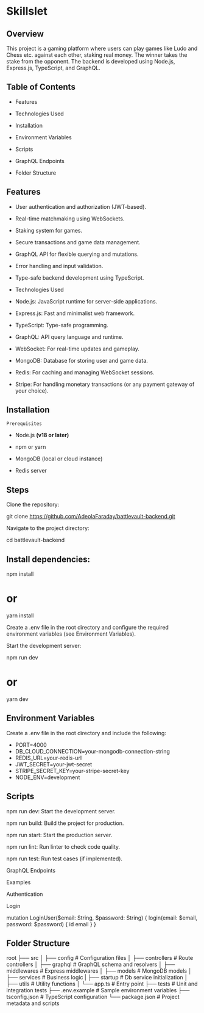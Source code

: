 # Skillslet

## Overview

This project is a gaming platform where users can play games like Ludo and Chess etc. against each other, staking real money. The winner takes the stake from the opponent. The backend is developed using Node.js, Express.js, TypeScript, and GraphQL.

## Table of Contents

- Features

- Technologies Used

- Installation

- Environment Variables

- Scripts

- GraphQL Endpoints

- Folder Structure



## Features

- User authentication and authorization (JWT-based).

- Real-time matchmaking using WebSockets.

- Staking system for games.

- Secure transactions and game data management.

- GraphQL API for flexible querying and mutations.

- Error handling and input validation.

- Type-safe backend development using TypeScript.

- Technologies Used

- Node.js: JavaScript runtime for server-side applications.

- Express.js: Fast and minimalist web framework.

- TypeScript: Type-safe programming.

- GraphQL: API query language and runtime.

- WebSocket: For real-time updates and gameplay.

- MongoDB: Database for storing user and game data.

- Redis: For caching and managing WebSocket sessions.

- Stripe: For handling monetary transactions (or any payment gateway of your choice).

## Installation

`Prerequisites`

- Node.js **(v18 or later)**

- npm or yarn

- MongoDB (local or cloud instance)

- Redis server

## Steps

Clone the repository:

git clone https://github.com/AdeolaFaraday/battlevault-backend.git

Navigate to the project directory:

cd battlevault-backend

## Install dependencies:

npm install
# or
yarn install

Create a .env file in the root directory and configure the required environment variables (see Environment Variables).

Start the development server:

npm run dev
# or
yarn dev

## Environment Variables

Create a .env file in the root directory and include the following:

- PORT=4000
- DB_CLOUD_CONNECTION=your-mongodb-connection-string
- REDIS_URL=your-redis-url
- JWT_SECRET=your-jwt-secret
- STRIPE_SECRET_KEY=your-stripe-secret-key
- NODE_ENV=development

## Scripts

npm run dev: Start the development server.

npm run build: Build the project for production.

npm run start: Start the production server.

npm run lint: Run linter to check code quality.

npm run test: Run test cases (if implemented).

GraphQL Endpoints

Examples

Authentication

Login

mutation LoginUser($email: String, $password: String) {
  login(email: $email, password: $password) {
    id
    email
  }
}

## Folder Structure

root
├── src
│   ├── config        # Configuration files
│   ├── controllers   # Route controllers
│   ├── graphql       # GraphQL schema and resolvers
│   ├── middlewares   # Express middlewares
│   ├── models        # MongoDB models
│   ├── services      # Business logic
|   ├── startup       # Db service initialization
│   ├── utils         # Utility functions
│   └── app.ts        # Entry point
├── tests             # Unit and integration tests
├── .env.example      # Sample environment variables
├── tsconfig.json     # TypeScript configuration
└── package.json      # Project metadata and scripts
